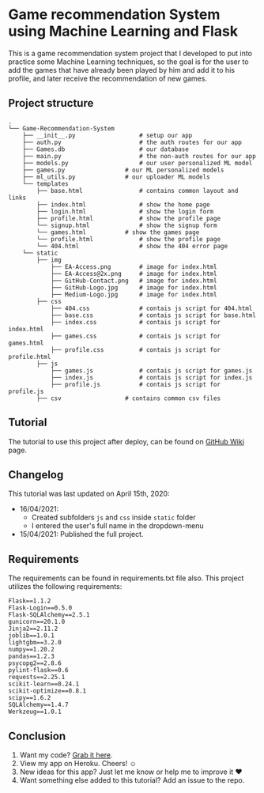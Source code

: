# Game recommendation System using Machine Learning and Flask

This is a game recommendation system project that I developed to put into practice some Machine Learning techniques, so the goal is for the user to add the games that have already been played by him and add it to his profile, and later receive the recommendation of new games.

## Project structure
    .
    └── Game-Recommendation-System
        ├── __init__.py                  # setup our app
        ├── auth.py                      # the auth routes for our app
        ├── Games.db                     # our database
        ├── main.py                      # the non-auth routes for our app
        ├── models.py                    # our user personalized ML model
        ├──	games.py	             # our ML personalized models
        ├──	ml_utils.py	             # our uploader ML models
        └── templates
            ├── base.html                # contains common layout and links
            ├── index.html               # show the home page
            ├── login.html               # show the login form
            ├── profile.html             # show the profile page
            └── signup.html              # show the signup form
            └── games.html    	     # show the games page
            └── profile.html             # show the profile page
            └── 404.html                 # show the 404 error page
        └── static
            ├── img
                ├── EA-Access.png        # image for index.html
                ├── EA-Access@2x.png     # image for index.html
                ├── GitHub-Contact.png   # image for index.html
                ├── GitHub-Logo.jpg      # image for index.html
                ├── Medium-Logo.jpg      # image for index.html
            ├── css
                ├── 404.css              # contais js script for 404.html
                ├── base.css             # contais js script for base.html
                ├── index.css            # contais js script for index.html
                ├── games.css            # contais js script for games.html
                ├── profile.css          # contais js script for profile.html
            ├── js
                ├── games.js             # contais js script for games.js
                ├── index.js             # contais js script for index.js
                ├── profile.js           # contais js script for profile.js
            ├── csv       		     # contains common csv files
    
    

## Tutorial

The tutorial to use this project after deploy, can be found on [GitHub Wiki](https://github.com/guimatheus92/Game-Recommendation-System/wiki/Tutorial-on-how-to-get-a-recommendation "GitHub Wiki") page.

## Changelog

This tutorial was last updated on April 15th, 2020:

- 16/04/2021: 
	- Created subfolders `js` and `css` inside `static` folder
	- I entered the user's full name in the dropdown-menu
- 15/04/2021: Published the full project.

## Requirements

The requirements can be found in requirements.txt file also.
This project utilizes the following requirements:

    Flask==1.1.2
    Flask-Login==0.5.0
    Flask-SQLAlchemy==2.5.1
    gunicorn==20.1.0
    Jinja2==2.11.2
    joblib==1.0.1
    lightgbm==3.2.0
    numpy==1.20.2
    pandas==1.2.3
    psycopg2==2.8.6
    pylint-flask==0.6
    requests==2.25.1
    scikit-learn==0.24.1
    scikit-optimize==0.8.1
    scipy==1.6.2
    SQLAlchemy==1.4.7
    Werkzeug==1.0.1

## Conclusion

1) Want my code? [Grab it here](http://https://github.com/guimatheus92/Game-Recommendation-System "Grab it here").
2) View my app on Heroku. Cheers! ☺
3) New ideas for this app? Just let me know or help me to improve it ♥
4) Want something else added to this tutorial? Add an issue to the repo.
